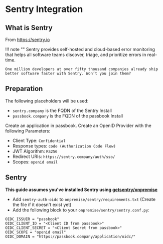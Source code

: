 # Sentry Integration

## What is Sentry

From https://sentry.io

!!! note ""
    Sentry provides self-hosted and cloud-based error monitoring that helps all software
    teams discover, triage, and prioritize errors in real-time.

    One million developers at over fifty thousand companies already ship
    better software faster with Sentry. Won’t you join them?

## Preparation

The following placeholders will be used:

-   `sentry.company` is the FQDN of the Sentry Install
-   `passbook.company` is the FQDN of the passbook Install

Create an application in passbook. Create an OpenID Provider with the following Parameters:

-   Client Type: `Confidential`
-   Response types: `code (Authorization Code Flow)`
-   JWT Algorithm: `RS256`
-   Redirect URIs: `https://sentry.company/auth/sso/`
-   Scopes: `openid email`

## Sentry

**This guide assumes you've installed Sentry using [getsentry/onpremise](https://github.com/getsentry/onpremise)**

- Add `sentry-auth-oidc` to `onpremise/sentry/requirements.txt` (Create the file if it doesn't exist yet)
- Add the following block to your `onpremise/sentry/sentry.conf.py`:
```
OIDC_ISSUER = "passbook"
OIDC_CLIENT_ID = "<Client ID from passbook>"
OIDC_CLIENT_SECRET = "<Client Secret from passbook>"
OIDC_SCOPE = "openid email"
OIDC_DOMAIN = "https://passbook.company/application/oidc/"
```
